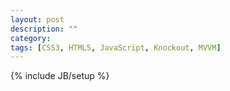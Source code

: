 ```yaml
---
layout: post
description: ""
category: 
tags: [CSS3, HTML5, JavaScript, Knockout, MVVM]
---
```

{% include JB/setup %}

